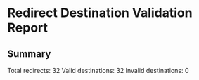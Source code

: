 # Redirect Destination Validation Report

## Summary

Total redirects: 32
Valid destinations: 32
Invalid destinations: 0


